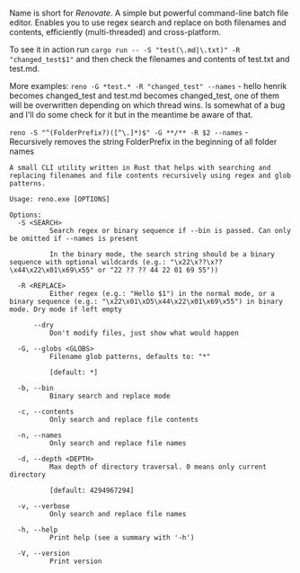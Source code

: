 Name is short for *Renovate*. A simple but powerful command-line batch file editor. Enables you to use regex search and replace on both filenames and contents, efficiently (multi-threaded) and cross-platform.

To see it in action run
`cargo run -- -S "test(\.md|\.txt)" -R "changed_test$1"` and then check the filenames and contents of test.txt and test.md.

More examples:
`reno -G *test.* -R "changed_test" --names` - hello henrik becomes changed_test and test.md becomes changed_test, one of them will be overwritten depending on which thread wins.
Is somewhat of a bug and I'll do some check for it but in the meantime be aware of that.

`reno -S "^(FolderPrefix?)([^\.]*)$" -G **/** -R $2 --names` - Recursively removes the string FolderPrefix in the beginning of all folder names
```
A small CLI utility written in Rust that helps with searching and replacing filenames and file contents recursively using regex and glob patterns.

Usage: reno.exe [OPTIONS]

Options:
  -S <SEARCH>
          Search regex or binary sequence if --bin is passed. Can only be omitted if --names is present

          In the binary mode, the search string should be a binary sequence with optional wildcards (e.g.: "\x22\x??\x??\x44\x22\x01\x69\x55" or "22 ?? ?? 44 22 01 69 55"))

  -R <REPLACE>
          Either regex (e.g.: "Hello $1") in the normal mode, or a binary sequence (e.g.: "\x22\x01\xD5\x44\x22\x01\x69\x55") in binary mode. Dry mode if left empty

      --dry
          Don't modify files, just show what would happen

  -G, --globs <GLOBS>
          Filename glob patterns, defaults to: "*"

          [default: *]

  -b, --bin
          Binary search and replace mode

  -c, --contents
          Only search and replace file contents

  -n, --names
          Only search and replace file names

  -d, --depth <DEPTH>
          Max depth of directory traversal. 0 means only current directory

          [default: 4294967294]

  -v, --verbose
          Only search and replace file names

  -h, --help
          Print help (see a summary with '-h')

  -V, --version
          Print version
```
